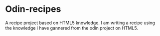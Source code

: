 # Odin-recipes
A recipe project based on HTML5 knowledge.
I am writing a recipe using the knowledge i have gannered from the odin project on HTML5.